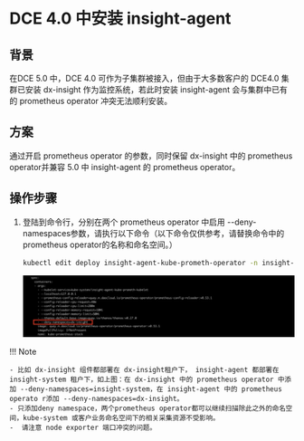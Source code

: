 # DCE 4.0 中安装 insight-agent

## 背景
在DCE 5.0 中，DCE 4.0 可作为子集群被接入，但由于大多数客户的 DCE4.0 集群已安装 dx-insight 作为监控系统，若此时安装 insight-agent 会与集群中已有的 prometheus operator 冲突无法顺利安装。

## 方案

通过开启 prometheus operator 的参数，同时保留 dx-insight 中的 prometheus operator并兼容 5.0 中 insight-agent 的 prometheus operator。

## 操作步骤

1. 登陆到命令行，分别在两个 prometheus operator 中启用 --deny-namespaces参数，请执行以下命令（以下命令仅供参考，请替换命令中的 prometheus operator的名称和命名空间。）

    ```bash
    kubectl edit deploy insight-agent-kube-prometh-operator -n insight-system
    ```

    ![operatoryaml](../images/promerator.png)

!!! Note

    - 比如 dx-insight 组件都部署在 dx-insight租户下， insight-agent 都部署在 insight-system 租户下，如上图：在 dx-insight 中的 prometheus operator 中添加 --deny-namespaces=insight-system，在 insight-agent 中的 prometheus operato r添加 --deny-namespaces=dx-insight。
    - 只添加deny namespace，两个prometheus operator都可以继续扫描除此之外的命名空间，kube-system 或客户业务命名空间下的相关采集资源不受影响。
    -  请注意 node exporter 端口冲突的问题。
